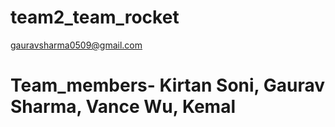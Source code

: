 # team2_team_rocket

gauravsharma0509@gmail.com

# Team_members- Kirtan Soni, Gaurav Sharma, Vance Wu, Kemal

